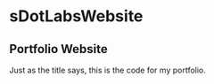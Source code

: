 # sDotLabsWebsite
## Portfolio Website


Just as the title says, this is the code for my portfolio. 

